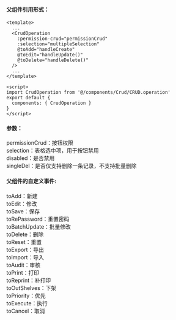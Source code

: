 #### 父组件引用形式：
```
<template>
  ...
  <CrudOperation
    :permission-crud="permissionCrud"
    :selection="multipleSelection"
    @toAdd="handleCreate"
    @toEdit="handleUpdate()"
    @toDelete="handleDelete()"
  />
  ...
</template>

<script>
import CrudOperation from '@/components/Crud/CRUD.operation'
export default {
  components: { CrudOperation }
}
</script>
```

#### 参数：
permissionCrud：按钮权限  
selection：表格选中项，用于按钮禁用  
disabled：是否禁用  
singleDel：是否仅支持删除一条记录，不支持批量删除  

#### 父组件的自定义事件:
toAdd：新建  
toEdit：修改  
toSave：保存  
toRePassword：重置密码  
toBatchUpdate：批量修改  
toDelete：删除  
toReset：重置  
toExport：导出  
toImport：导入  
toAudit：审核  
toPrint：打印  
toReprint：补打印  
toOutShelves：下架  
toPriority：优先  
toExecute：执行  
toCancel：取消  
